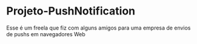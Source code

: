 # Projeto-PushNotification
Esse é um freela que fiz com alguns amigos para uma empresa de envios de pushs em navegadores Web
